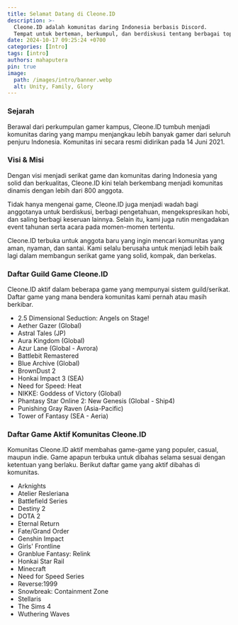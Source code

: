 ```yaml
---
title: Selamat Datang di Cleone.ID
description: >-
  Cleone.ID adalah komunitas daring Indonesia berbasis Discord.
  Tempat untuk berteman, berkumpul, dan berdiskusi tentang berbagai topik, terutama yang terkait dengan hobi dan gaming.
date: 2024-10-17 09:25:24 +0700
categories: [Intro]
tags: [intro]
authors: mahaputera
pin: true
image:
  path: /images/intro/banner.webp
  alt: Unity, Family, Glory
---
```


[//]: # (## Tentang Cleone.ID)
[//]: # (Cleone.ID adalah komunitas daring Indonesia berbasis Discord yang berfokus sebagai tempat untuk berteman, berkumpul, dan berdiskusi tentang berbagai topik, terutama yang terkait dengan hobi dan gaming.)

### Sejarah
Berawal dari perkumpulan gamer kampus, Cleone.ID tumbuh menjadi komunitas daring yang mampu menjangkau lebih banyak gamer dari seluruh penjuru Indonesia. Komunitas ini secara resmi didirikan pada 14 Juni 2021.

### Visi & Misi
Dengan visi menjadi serikat game dan komunitas daring Indonesia yang solid dan berkualitas, Cleone.ID kini telah berkembang menjadi komunitas dinamis dengan lebih dari 800 anggota.

Tidak hanya mengenai game, Cleone.ID juga menjadi wadah bagi anggotanya untuk berdiskusi, berbagi pengetahuan, mengekspresikan hobi, dan saling berbagi keseruan lainnya. Selain itu, kami juga rutin mengadakan event tahunan serta acara pada momen-momen tertentu.

Cleone.ID terbuka untuk anggota baru yang ingin mencari komunitas yang aman, nyaman, dan santai. Kami selalu berusaha untuk menjadi lebih baik lagi dalam membangun serikat game yang solid, kompak, dan berkelas.

### Daftar Guild Game Cleone.ID

Cleone.ID aktif dalam beberapa game yang mempunyai sistem guild/serikat. Daftar game yang mana bendera komunitas kami pernah atau masih berkibar.
- 2.5 Dimensional Seduction: Angels on Stage!
- Aether Gazer (Global)
- Astral Tales (JP)
- Aura Kingdom (Global)
- Azur Lane (Global - Avrora)
- Battlebit Remastered
- Blue Archive (Global)
- BrownDust 2
- Honkai Impact 3 (SEA)
- Need for Speed: Heat
- NIKKE: Goddess of Victory (Global)
- Phantasy Star Online 2: New Genesis (Global - Ship4)
- Punishing Gray Raven (Asia-Pacific)
- Tower of Fantasy (SEA - Aeria)

### Daftar Game Aktif Komunitas Cleone.ID

Komunitas Cleone.ID aktif membahas game-game yang populer, casual, maupun indie. Game apapun terbuka untuk dibahas selama sesuai dengan ketentuan yang berlaku. Berikut daftar game yang aktif dibahas di komunitas.
- Arknights
- Atelier Resleriana
- Battlefield Series
- Destiny 2
- DOTA 2
- Eternal Return
- Fate/Grand Order
- Genshin Impact
- Girls' Frontline
- Granblue Fantasy: Relink
- Honkai Star Rail
- Minecraft
- Need for Speed Series
- Reverse:1999
- Snowbreak: Containment Zone
- Stellaris
- The Sims 4
- Wuthering Waves
